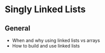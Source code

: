 # Singly Linked Lists

## General
* When and why using linked lists vs arrays
* How to build and use linked lists
